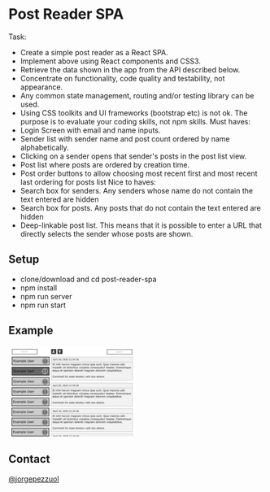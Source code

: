 # Post Reader SPA

Task:
* Create a simple post reader as a React SPA.
* Implement above using React components and CSS3.
* Retrieve the data shown in the app from the API described below.
* Concentrate on functionality, code quality and testability, not appearance.
* Any common state management, routing and/or testing library can be used.
* Using CSS toolkits and UI frameworks (bootstrap etc) is not ok. The purpose is to evaluate your coding skills, not npm skills.
Must haves:
* Login Screen with email and name inputs.
* Sender list with sender name and post count ordered by name alphabetically.
* Clicking on a sender opens that sender's posts in the post list view.
* Post list where posts are ordered by creation time.
* Post order buttons to allow choosing most recent first and most recent last ordering for posts list
Nice to haves:
* Search box for senders. Any senders whose name do not contain the text entered are hidden
* Search box for posts. Any posts that do not contain the text entered are hidden
* Deep-linkable post list. This means that it is possible to enter a URL that directly selects the sender whose posts are shown.

## Setup
* clone/download and cd post-reader-spa
* npm install
* npm run server
* npm run start

## Example
<img src="posts.png" width="50%" height="40%">

## Contact
[@jorgepezzuol](https://www.linkedin.com/in/jorge-pezzuol/)
